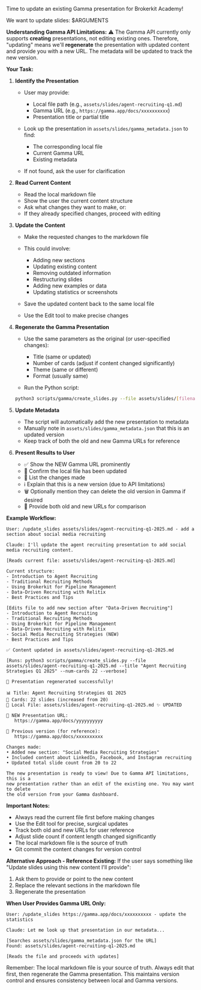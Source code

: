 Time to update an existing Gamma presentation for Brokerkit Academy!

We want to update slides:
$ARGUMENTS

**Understanding Gamma API Limitations:**
⚠️ The Gamma API currently only supports **creating** presentations, not editing existing ones.
Therefore, "updating" means we'll **regenerate** the presentation with updated content and
provide you with a new URL. The metadata will be updated to track the new version.

**Your Task:**

1. **Identify the Presentation**
   - User may provide:
     - Local file path (e.g., `assets/slides/agent-recruiting-q1.md`)
     - Gamma URL (e.g., `https://gamma.app/docs/xxxxxxxxxx`)
     - Presentation title or partial title

   - Look up the presentation in `assets/slides/gamma_metadata.json` to find:
     - The corresponding local file
     - Current Gamma URL
     - Existing metadata

   - If not found, ask the user for clarification

2. **Read Current Content**
   - Read the local markdown file
   - Show the user the current content structure
   - Ask what changes they want to make, or:
   - If they already specified changes, proceed with editing

3. **Update the Content**
   - Make the requested changes to the markdown file
   - This could involve:
     - Adding new sections
     - Updating existing content
     - Removing outdated information
     - Restructuring slides
     - Adding new examples or data
     - Updating statistics or screenshots

   - Save the updated content back to the same local file
   - Use the Edit tool to make precise changes

4. **Regenerate the Gamma Presentation**
   - Use the same parameters as the original (or user-specified changes):
     - Title (same or updated)
     - Number of cards (adjust if content changed significantly)
     - Theme (same or different)
     - Format (usually same)

   - Run the Python script:
   ```bash
   python3 scripts/gamma/create_slides.py --file assets/slides/[filename].md --title "[Title]" --num-cards [number] --verbose
   ```

5. **Update Metadata**
   - The script will automatically add the new presentation to metadata
   - Manually note in `assets/slides/gamma_metadata.json` that this is an updated version
   - Keep track of both the old and new Gamma URLs for reference

6. **Present Results to User**
   - ✅ Show the NEW Gamma URL prominently
   - 📄 Confirm the local file has been updated
   - 📝 List the changes made
   - ℹ️ Explain that this is a new version (due to API limitations)
   - 🗑️ Optionally mention they can delete the old version in Gamma if desired
   - 🔗 Provide both old and new URLs for comparison

**Example Workflow:**

```
User: /update_slides assets/slides/agent-recruiting-q1-2025.md - add a section about social media recruiting

Claude: I'll update the agent recruiting presentation to add social media recruiting content.

[Reads current file: assets/slides/agent-recruiting-q1-2025.md]

Current structure:
- Introduction to Agent Recruiting
- Traditional Recruiting Methods
- Using Brokerkit for Pipeline Management
- Data-Driven Recruiting with Relitix
- Best Practices and Tips

[Edits file to add new section after "Data-Driven Recruiting"]
- Introduction to Agent Recruiting
- Traditional Recruiting Methods
- Using Brokerkit for Pipeline Management
- Data-Driven Recruiting with Relitix
- Social Media Recruiting Strategies (NEW)
- Best Practices and Tips

✅ Content updated in assets/slides/agent-recruiting-q1-2025.md

[Runs: python3 scripts/gamma/create_slides.py --file assets/slides/agent-recruiting-q1-2025.md --title "Agent Recruiting Strategies Q1 2025" --num-cards 22 --verbose]

🎉 Presentation regenerated successfully!

📊 Title: Agent Recruiting Strategies Q1 2025
🎴 Cards: 22 slides (increased from 20)
📄 Local File: assets/slides/agent-recruiting-q1-2025.md ✨ UPDATED

🔗 NEW Presentation URL:
   https://gamma.app/docs/yyyyyyyyyy

📜 Previous version (for reference):
   https://gamma.app/docs/xxxxxxxxxx

Changes made:
• Added new section: "Social Media Recruiting Strategies"
• Included content about LinkedIn, Facebook, and Instagram recruiting
• Updated total slide count from 20 to 22

The new presentation is ready to view! Due to Gamma API limitations, this is a
new presentation rather than an edit of the existing one. You may want to delete
the old version from your Gamma dashboard.
```

**Important Notes:**
- Always read the current file first before making changes
- Use the Edit tool for precise, surgical updates
- Track both old and new URLs for user reference
- Adjust slide count if content length changed significantly
- The local markdown file is the source of truth
- Git commit the content changes for version control

**Alternative Approach - Reference Existing:**
If the user says something like "Update slides using this new content I'll provide":
1. Ask them to provide or point to the new content
2. Replace the relevant sections in the markdown file
3. Regenerate the presentation

**When User Provides Gamma URL Only:**
```
User: /update_slides https://gamma.app/docs/xxxxxxxxxx - update the statistics

Claude: Let me look up that presentation in our metadata...

[Searches assets/slides/gamma_metadata.json for the URL]
Found: assets/slides/agent-recruiting-q1-2025.md

[Reads the file and proceeds with updates]
```

Remember: The local markdown file is your source of truth. Always edit that first,
then regenerate the Gamma presentation. This maintains version control and ensures
consistency between local and Gamma versions.
